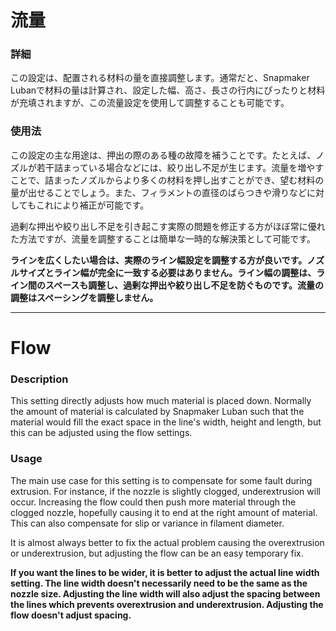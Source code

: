 流量
====
### **詳細**
この設定は、配置される材料の量を直接調整します。通常だと、Snapmaker Lubanで材料の量は計算され、設定した幅、高さ、長さの行内にぴったりと材料が充填されますが、この流量設定を使用して調整することも可能です。

### **使用法**
この設定の主な用途は、押出の際のある種の故障を補うことです。たとえば、ノズルが若干詰まっている場合などには、絞り出し不足が生じます。流量を増やすことで、詰まったノズルからより多くの材料を押し出すことができ、望む材料の量が出せることでしょう。また、フィラメントの直径のばらつきや滑りなどに対してもこれにより補正が可能です。

過剰な押出や絞り出し不足を引き起こす実際の問題を修正する方がほぼ常に優れた方法ですが、流量を調整することは簡単な一時的な解決策として可能です。

**ラインを広くしたい場合は、実際のライン幅設定を調整する方が良いです。ノズルサイズとライン幅が完全に一致する必要はありません。ライン幅の調整は、ライン間のスペースも調整し、過剰な押出や絞り出し不足を防ぐものです。流量の調整はスペーシングを調整しません。**

--------------------------------------------------------------

Flow
====
### **Description**
This setting directly adjusts how much material is placed down. Normally the amount of material is calculated by Snapmaker Luban such that the material would fill the exact space in the line's width, height and length, but this can be adjusted using the flow settings.

### **Usage**
The main use case for this setting is to compensate for some fault during extrusion. For instance, if the nozzle is slightly clogged, underextrusion will occur. Increasing the flow could then push more material through the clogged nozzle, hopefully causing it to end at the right amount of material. This can also compensate for slip or variance in filament diameter.

It is almost always better to fix the actual problem causing the overextrusion or underextrusion, but adjusting the flow can be an easy temporary fix.

**If you want the lines to be wider, it is better to adjust the actual line width setting. The line width doesn't necessarily need to be the same as the nozzle size. Adjusting the line width will also adjust the spacing between the lines which prevents overextrusion and underextrusion. Adjusting the flow doesn't adjust spacing.**


